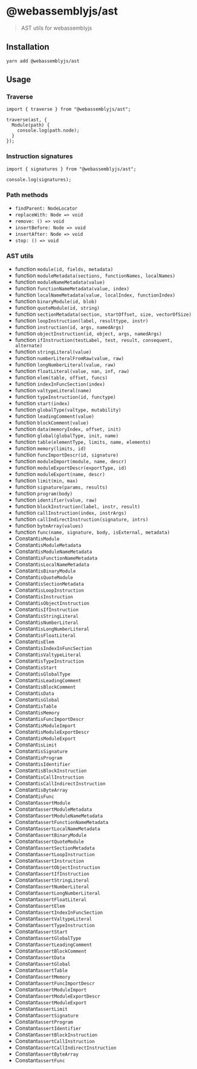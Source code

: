 <span class="citation" data-cites="webassemblyjs/ast">@webassemblyjs/ast</span>
===============================================================================

> AST utils for webassemblyjs

Installation
------------

    yarn add @webassemblyjs/ast

Usage
-----

### Traverse

    import { traverse } from "@webassemblyjs/ast";

    traverse(ast, {
      Module(path) {
        console.log(path.node);
      }
    });

### Instruction signatures

    import { signatures } from "@webassemblyjs/ast";

    console.log(signatures);

### Path methods

-   `findParent: NodeLocator`
-   `replaceWith: Node => void`
-   `remove: () => void`
-   `insertBefore: Node => void`
-   `insertAfter: Node => void`
-   `stop: () => void`

### AST utils

-   function `module(id, fields, metadata)`
-   function `moduleMetadata(sections, functionNames, localNames)`
-   function `moduleNameMetadata(value)`
-   function `functionNameMetadata(value, index)`
-   function `localNameMetadata(value, localIndex, functionIndex)`
-   function `binaryModule(id, blob)`
-   function `quoteModule(id, string)`
-   function `sectionMetadata(section, startOffset, size, vectorOfSize)`
-   function `loopInstruction(label, resulttype, instr)`
-   function `instruction(id, args, namedArgs)`
-   function `objectInstruction(id, object, args, namedArgs)`
-   function `ifInstruction(testLabel, test, result, consequent, alternate)`
-   function `stringLiteral(value)`
-   function `numberLiteralFromRaw(value, raw)`
-   function `longNumberLiteral(value, raw)`
-   function `floatLiteral(value, nan, inf, raw)`
-   function `elem(table, offset, funcs)`
-   function `indexInFuncSection(index)`
-   function `valtypeLiteral(name)`
-   function `typeInstruction(id, functype)`
-   function `start(index)`
-   function `globalType(valtype, mutability)`
-   function `leadingComment(value)`
-   function `blockComment(value)`
-   function `data(memoryIndex, offset, init)`
-   function `global(globalType, init, name)`
-   function `table(elementType, limits, name, elements)`
-   function `memory(limits, id)`
-   function `funcImportDescr(id, signature)`
-   function `moduleImport(module, name, descr)`
-   function `moduleExportDescr(exportType, id)`
-   function `moduleExport(name, descr)`
-   function `limit(min, max)`
-   function `signature(params, results)`
-   function `program(body)`
-   function `identifier(value, raw)`
-   function `blockInstruction(label, instr, result)`
-   function `callInstruction(index, instrArgs)`
-   function `callIndirectInstruction(signature, intrs)`
-   function `byteArray(values)`
-   function `func(name, signature, body, isExternal, metadata)`
-   Constant`isModule`
-   Constant`isModuleMetadata`
-   Constant`isModuleNameMetadata`
-   Constant`isFunctionNameMetadata`
-   Constant`isLocalNameMetadata`
-   Constant`isBinaryModule`
-   Constant`isQuoteModule`
-   Constant`isSectionMetadata`
-   Constant`isLoopInstruction`
-   Constant`isInstruction`
-   Constant`isObjectInstruction`
-   Constant`isIfInstruction`
-   Constant`isStringLiteral`
-   Constant`isNumberLiteral`
-   Constant`isLongNumberLiteral`
-   Constant`isFloatLiteral`
-   Constant`isElem`
-   Constant`isIndexInFuncSection`
-   Constant`isValtypeLiteral`
-   Constant`isTypeInstruction`
-   Constant`isStart`
-   Constant`isGlobalType`
-   Constant`isLeadingComment`
-   Constant`isBlockComment`
-   Constant`isData`
-   Constant`isGlobal`
-   Constant`isTable`
-   Constant`isMemory`
-   Constant`isFuncImportDescr`
-   Constant`isModuleImport`
-   Constant`isModuleExportDescr`
-   Constant`isModuleExport`
-   Constant`isLimit`
-   Constant`isSignature`
-   Constant`isProgram`
-   Constant`isIdentifier`
-   Constant`isBlockInstruction`
-   Constant`isCallInstruction`
-   Constant`isCallIndirectInstruction`
-   Constant`isByteArray`
-   Constant`isFunc`
-   Constant`assertModule`
-   Constant`assertModuleMetadata`
-   Constant`assertModuleNameMetadata`
-   Constant`assertFunctionNameMetadata`
-   Constant`assertLocalNameMetadata`
-   Constant`assertBinaryModule`
-   Constant`assertQuoteModule`
-   Constant`assertSectionMetadata`
-   Constant`assertLoopInstruction`
-   Constant`assertInstruction`
-   Constant`assertObjectInstruction`
-   Constant`assertIfInstruction`
-   Constant`assertStringLiteral`
-   Constant`assertNumberLiteral`
-   Constant`assertLongNumberLiteral`
-   Constant`assertFloatLiteral`
-   Constant`assertElem`
-   Constant`assertIndexInFuncSection`
-   Constant`assertValtypeLiteral`
-   Constant`assertTypeInstruction`
-   Constant`assertStart`
-   Constant`assertGlobalType`
-   Constant`assertLeadingComment`
-   Constant`assertBlockComment`
-   Constant`assertData`
-   Constant`assertGlobal`
-   Constant`assertTable`
-   Constant`assertMemory`
-   Constant`assertFuncImportDescr`
-   Constant`assertModuleImport`
-   Constant`assertModuleExportDescr`
-   Constant`assertModuleExport`
-   Constant`assertLimit`
-   Constant`assertSignature`
-   Constant`assertProgram`
-   Constant`assertIdentifier`
-   Constant`assertBlockInstruction`
-   Constant`assertCallInstruction`
-   Constant`assertCallIndirectInstruction`
-   Constant`assertByteArray`
-   Constant`assertFunc`
